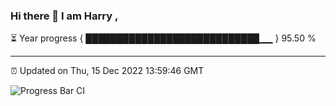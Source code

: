 ### Hi there 👋 I am Harry , 

⏳ Year progress { ████████████████████████████▁▁ } 95.50 %

---

⏰ Updated on Thu, 15 Dec 2022 13:59:46 GMT

![Progress Bar CI](https://github.com/duykhang68/duykhang68/workflows/Progress%20Bar%20CI/badge.svg)
